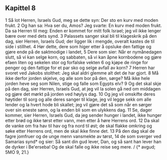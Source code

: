 ## Kapittel 8

1 Så lot Herren, Israels Gud, meg se dette syn: Der sto en kurv med moden frukt.
2 Og han sa: Hva ser du, Amos? Jeg svarte: En kurv med moden frukt. Da sa Herren til meg: Enden er kommet for mitt folk Israel; jeg vil ikke lenger bære over med dets synd.
3 Palassets sanger skal bli til klageskrik på den dag, sier Herren, Israels Gud; der ligger lik i mengde, overalt kastes de til side i stillhet.
4 Hør dette, dere som higer etter å opsluke den fattige og gjøre ende på de saktmodige i landet,
5 Dere som sier: Når er nymånedagen slutt, så vi kan selge korn, og sabbaten, så vi kan åpne kornbodene og gjøre efaen liten og sekelen stor og forfalske vekten
6 og kjøpe de ringe for penger og den fattige for et par sko og selge avfall av korn?
7 Herren har svoret ved Jakobs stolthet: Jeg skal aldri glemme alt det de har gjort.
8 Må ikke derfor jorden skjelve, og alle som bor på den, sørge? Må ikke hele jorden heve seg som Nilen, stige og falle som Egypts elv?
9 Og det skal skje på den dag, sier Herren, Israels Gud, at jeg vil la solen gå ned om middagen og gjøre det mørkt på jorden ved høylys dag.
10 Og jeg vil omskifte deres høytider til sorg og alle deres sanger til klage, jeg vil legge sekk om alle lender og la hvert hode bli skallet; jeg vil gjøre det så som når en sørger over sin eneste sønn, og la enden bli som en ulykkens dag.
11 Se, dager kommer, sier Herren, Israels Gud, da jeg sender hunger i landet, ikke hunger etter brød og ikke tørst etter vann, men etter å høre Herrens ord.
12 Da skal de vanke om fra hav til hav og fra nord til øst; de skal flakke omkring og søke etter Herrens ord, men de skal ikke finne det.
13 På den dag skal de fagre jomfruer og de unge menn vansmekte av tørst,
14 de som sverger ved Samarias synd* og sier: Så sant din gud lever, Dan, og så sant han lever han de dyrker i Be'erseba! Og de skal falle og ikke reise seg mere. / {* avgud; 5MO 9, 21.}
